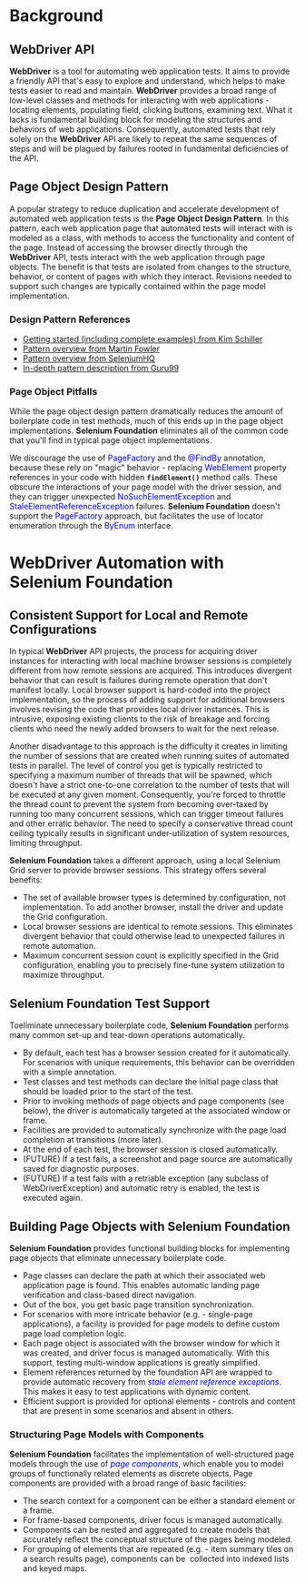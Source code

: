# Background

## WebDriver API

**WebDriver** is a tool for automating web application tests. It aims to provide a friendly API that's easy to explore and understand, which helps to make tests easier to read and maintain. **WebDriver** provides a broad range of low-level classes and methods for interacting with web applications - locating elements, populating field, clicking buttons, examining text. What it lacks is fundamental building block for modeling the structures and behaviors of web applications. Consequently, automated tests that rely solely on the **WebDriver** API are likely to repeat the same sequences of steps and will be plagued by failures rooted in fundamental deficiencies of the API.

## Page Object Design Pattern

A popular strategy to reduce duplication and accelerate development of automated web application tests is the **Page Object Design Pattern**. In this pattern, each web application page that automated tests will interact with is modeled as a class, with methods to access the functionality and content of the page. Instead of accessing the browser directly through the **WebDriver** API, tests interact with the web application through page objects. The benefit is that tests are isolated from changes to the structure, behavior, or content of pages with which they interact. Revisions needed to support such changes are typically contained within the page model implementation.

### Design Pattern References

* [Getting started (including complete examples) from Kim Schiller](https://www.pluralsight.com/guides/software-engineering-best-practices/getting-started-with-page-object-pattern-for-your-selenium-tests)
* [Pattern overview from Martin Fowler](https://martinfowler.com/bliki/PageObject.html)
* [Pattern overview from SeleniumHQ](https://github.com/SeleniumHQ/selenium/wiki/PageObjects)
* [In-depth pattern description from Guru99](https://www.guru99.com/page-object-model-pom-page-factory-in-selenium-ultimate-guide.html)

### Page Object Pitfalls

While the page object design pattern dramatically reduces the amount of boilerplate code in test methods, much of this ends up in the page object implementations. **Selenium Foundation** eliminates all of the common code that you'll find in typical page object implementations.

We discourage the use of <span style="color:blue">PageFactory</span> and the <span style="color:blue">@FindBy</span> annotation, because these rely on "magic" behavior - replacing <span style="color:blue">WebElement</span> property references in your code with hidden **`findElement()`** method calls. These obscure the interactions of your page model with the driver session, and they can trigger unexpected <span style="color:blue">NoSuchElementException</span> and <span style="color:blue">StaleElementReferenceException</span> failures. **Selenium Foundation** doesn't support the <span style="color:blue">PageFactory</span> approach, but facilitates the use of locator enumeration through the <span style="color:blue">ByEnum</span> interface.

# WebDriver Automation with Selenium Foundation

## Consistent Support for Local and Remote Configurations

In typical **WebDriver** API projects, the process for acquiring driver instances for interacting with local machine browser sessions is completely different from how remote sessions are acquired. This introduces divergent behavior that can result is failures during remote operation that don't manifest locally. Local browser support is hard-coded into the project implementation, so the process of adding support for additional browsers involves revising the code that provides local driver instances. This is intrusive, exposing existing clients to the risk of breakage and forcing clients who need the newly added browsers to wait for the next release.

Another disadvantage to this approach is the difficulty it creates in limiting the number of sessions that are created when running suites of automated tests in parallel. The level of control you get is typically restricted to specifying a maximum number of threads that will be spawned, which doesn't have a strict one-to-one correlation to the number of tests that will be executed at any given moment. Consequently, you're forced to throttle the thread count to prevent the system from becoming over-taxed by running too many concurrent sessions, which can trigger timeout failures and other erratic behavior. The need to specify a conservative thread count ceiling typically results in significant under-utilization of system resources, limiting throughput.

**Selenium Foundation** takes a different approach, using a local Selenium Grid server to provide browser sessions. This strategy offers several benefits:

*   The set of available browser types is determined by configuration, not implementation. To add another browser, install the driver and update the Grid configuration.
*   Local browser sessions are identical to remote sessions. This eliminates divergent behavior that could otherwise lead to unexpected failures in remote automation.
*   Maximum concurrent session count is explicitly specified in the Grid configuration, enabling you to precisely fine-tune system utilization to maximize throughput. 

## Selenium Foundation Test Support

Toeliminate unnecessary boilerplate code, **Selenium Foundation** performs many common set-up and tear-down operations automatically.

*   By default, each test has a browser session created for it automatically. For scenarios with unique requirements, this behavior can be overridden with a simple annotation.
*   Test classes and test methods can declare the initial page class that should be loaded prior to the start of the test.
*   Prior to invoking methods of page objects and page components (see below), the driver is automatically targeted at the associated window or frame.
*   Facilities are provided to automatically synchronize with the page load completion at transitions (more later).
*   At the end of each test, the browser session is closed automatically.
*   (FUTURE) If a test fails, a screenshot and page source are automatically saved for diagnostic purposes.
*   (FUTURE) If a test fails with a retriable exception (any subclass of WebDriverException) and automatic retry is enabled, the test is executed again.

## Building Page Objects with Selenium Foundation

**Selenium Foundation** provides functional building blocks for implementing page objects that eliminate unnecessary boilerplate code.

*   Page classes can declare the path at which their associated web application page is found. This enables automatic landing page verification and class-based direct navigation.
*   Out of the box, you get basic page transition synchronization. 
*   For scenarios with more intricate behavior (e.g. - single-page applications), a facility is provided for page models to define custom page load completion logic.
*   Each page object is associated with the browser window for which it was created, and driver focus is managed automatically. With this support, testing multi-window applications is greatly simplified.
*   Element references returned by the foundation API are wrapped to provide automatic recovery from <span style="color:blue">_stale element reference exceptions_</span>. This makes it easy to test applications with dynamic content.
*   Efficient support is provided for optional elements - controls and content that are present in some scenarios and absent in others.

### Structuring Page Models with Components

**Selenium Foundation** facilitates the implementation of well-structured page models through the use of <span style="color:blue">_page components_</span>, which enable you to model groups of functionally related elements as discrete objects. Page components are provided with a broad range of basic facilities:

*   The search context for a component can be either a standard element or a frame.
*   For frame-based components, driver focus is managed automatically. 
*   Components can be nested and aggregated to create models that accurately reflect the conceptual structure of the pages being modeled.
*   For grouping of elements that are repeated (e.g. - item summary tiles on a search results page), components can be  collected into indexed lists and keyed maps.